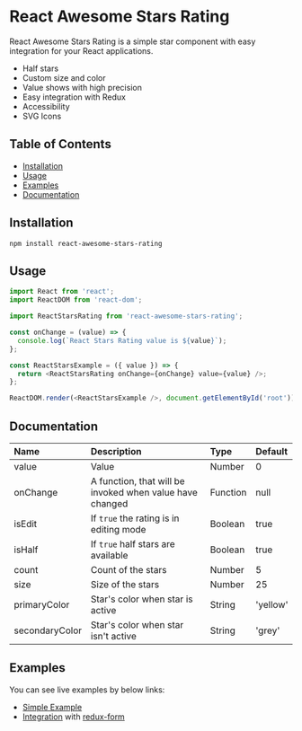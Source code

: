 # React Awesome Stars Rating

React Awesome Stars Rating is a simple star component with easy integration for your React applications.

- Half stars
- Custom size and color
- Value shows with high precision
- Easy integration with Redux
- Accessibility
- SVG Icons

## Table of Contents

- [Installation](#installation)
- [Usage](#usage)
- [Examples](#examples)
- [Documentation](#documentation)

## Installation

`npm install react-awesome-stars-rating`

## Usage

```javascript
import React from 'react';
import ReactDOM from 'react-dom';

import ReactStarsRating from 'react-awesome-stars-rating';

const onChange = (value) => {
  console.log(`React Stars Rating value is ${value}`);
};

const ReactStarsExample = ({ value }) => {
  return <ReactStarsRating onChange={onChange} value={value} />;
};

ReactDOM.render(<ReactStarsExample />, document.getElementById('root'));
```

## Documentation

| Name          | Description                                              | Type     | Default |
| :-------------| :------------------------------------------------------- | :------- | :------ |
| value         | Value                                                    | Number   | 0       |
| onChange      | A function, that will be invoked when value have changed | Function | null    |
| isEdit        | If `true` the rating is in editing mode                  | Boolean  | true    |
| isHalf        | If `true` half stars are available                       | Boolean  | true    |
| count         | Count of the stars                                       | Number   | 5       |
| size          | Size of the stars                                        | Number   | 25      |
| primaryColor  | Star's color when star is active                         | String   | 'yellow'|
| secondaryColor| Star's color when star isn't active                      | String   | 'grey'  |

## Examples

  You can see live examples by below links:

* [Simple Example](https://repl.it/@fedoryakubovich/React-Awesome-Stars-Rating-Simple-Example)
* [Integration](https://repl.it/@fedoryakubovich/React-Awesome-Stars-Rating-Redux-Form-Example) with [redux-form](https://github.com/erikras/redux-form)